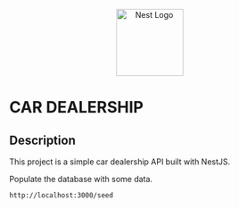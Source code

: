 <p align="center">
  <a href="http://nestjs.com/" target="blank"><img src="https://nestjs.com/img/logo-small.svg" width="120" alt="Nest Logo" /></a>
</p>

# CAR DEALERSHIP

## Description

This project is a simple car dealership API built with NestJS.

Populate the database with some data.
```
http://localhost:3000/seed
```

